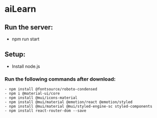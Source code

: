 # aiLearn

## Run the server:
  - npm run start

## Setup:
  - Install node.js

  ### Run the following commands after download:
    - npm install @fontsource/roboto-condensed
    - npm i @material-ui/core
    - npm install @mui/icons-material
    - npm install @mui/material @emotion/react @emotion/styled
    - npm install @mui/material @mui/styled-engine-sc styled-components
    - npm install react-router-dom --save
